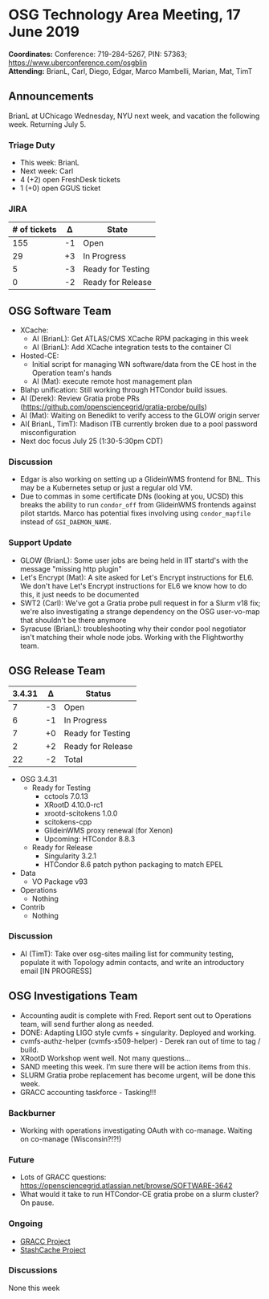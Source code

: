 # OSG Technology Area Meeting, 17 June 2019

**Coordinates:** Conference: 719-284-5267, PIN: 57363; <https://www.uberconference.com/osgblin>  
**Attending:** BrianL, Carl, Diego, Edgar, Marco Mambelli, Marian, Mat, TimT


## Announcements

BrianL at UChicago Wednesday, NYU next week, and vacation the following week. Returning July 5.  


### Triage Duty

-   This week: BrianL
-   Next week: Carl
-   4 (+2) open FreshDesk tickets
-   1 (+0) open GGUS ticket


### JIRA

| # of tickets | &Delta; | State             |
|------------ |------- |----------------- |
| 155          | -1      | Open              |
| 29           | +3      | In Progress       |
| 5            | -3      | Ready for Testing |
| 0            | -2      | Ready for Release |


## OSG Software Team

-   XCache:  
    -   AI (BrianL): Get ATLAS/CMS XCache RPM packaging in this week
    -   AI (BrianL): Add XCache integration tests to the container CI
-   Hosted-CE:  
    -   Initial script for managing WN software/data from the CE host in the Operation team's hands
    -   AI (Mat): execute remote host management plan
-   Blahp unification: Still working through HTCondor build issues.
-   AI (Derek): Review Gratia probe PRs (<https://github.com/opensciencegrid/gratia-probe/pulls>)
-   AI (Mat): Waiting on Benedikt to verify access to the GLOW origin server
-   AI( BrianL, TimT): Madison ITB currently broken due to a pool password misconfiguration
-   Next doc focus July 25 (1:30-5:30pm CDT)


### Discussion

-   Edgar is also working on setting up a GlideinWMS frontend for BNL.
    This may be a Kubernetes setup or just a regular old VM.
-   Due to commas in some certificate DNs (looking at you, UCSD) this breaks the ability to run `condor_off` from GlideinWMS frontends against pilot startds.
    Marco has potential fixes involving using `condor_mapfile` instead of `GSI_DAEMON_NAME`.


### Support Update

-   GLOW (BrianL): Some user jobs are being held in IIT startd's with the message "missing http plugin"
-   Let's Encrypt (Mat): A site asked for Let's Encrypt instructions for EL6. We don't have Let's Encrypt instructions for EL6 we know how to do this, it just needs to be documented
-   SWT2 (Carl): We've got a Gratia probe pull request in for a Slurm v18 fix; we're also investigating a strange dependency on the OSG user-vo-map that shouldn't be there anymore
-   Syracuse (BrianL): troubleshooting why their condor pool negotiator isn't matching their whole node jobs. Working with the Flightworthy team.


## OSG Release Team

| 3.4.31 | &Delta; | Status            |
|------ |------- |----------------- |
| 7      | -3      | Open              |
| 6      | -1      | In Progress       |
| 7      | +0      | Ready for Testing |
| 2      | +2      | Ready for Release |
| 22     | -2      | Total             |

-   OSG 3.4.31  
    -   Ready for Testing  
        -   cctools 7.0.13
        -   XRootD 4.10.0-rc1
        -   xrootd-scitokens 1.0.0
        -   scitokens-cpp
        -   GlideinWMS proxy renewal (for Xenon)
        -   Upcoming: HTCondor 8.8.3
    -   Ready for Release  
        -   Singularity 3.2.1
        -   HTCondor 8.6 patch python packaging to match EPEL
-   Data  
    -   VO Package v93
-   Operations  
    -   Nothing
-   Contrib  
    -   Nothing


### Discussion

-   AI (TimT): Take over osg-sites mailing list for community testing, populate it with Topology admin contacts, and write an introductory email [IN PROGRESS]


## OSG Investigations Team

-   Accounting audit is complete with Fred. Report sent out to Operations team, will send further along as needed.
-   DONE: Adapting LIGO style cvmfs + singularity. Deployed and working.
-   cvmfs-authz-helper (cvmfs-x509-helper) - Derek ran out of time to tag / build.
-   XRootD Workshop went well.  Not many questions…
-   SAND meeting this week.  I’m sure there will be action items from this.
-   SLURM Gratia probe replacement has become urgent, will be done this week.
-   GRACC accounting taskforce - Tasking!!!


### Backburner

-   Working with operations investigating OAuth with co-manage.  Waiting on co-manage (Wisconsin?!?!)


### Future

-   Lots of GRACC questions: <https://opensciencegrid.atlassian.net/browse/SOFTWARE-3642>
-   What would it take to run HTCondor-CE gratia probe on a slurm cluster?  On pause.


### Ongoing

-   [GRACC Project](https://opensciencegrid.atlassian.net/projects/GRACC)
-   [StashCache Project](http://opensciencegrid.org/docs/data/stashcache/overview/)


### Discussions

None this week
